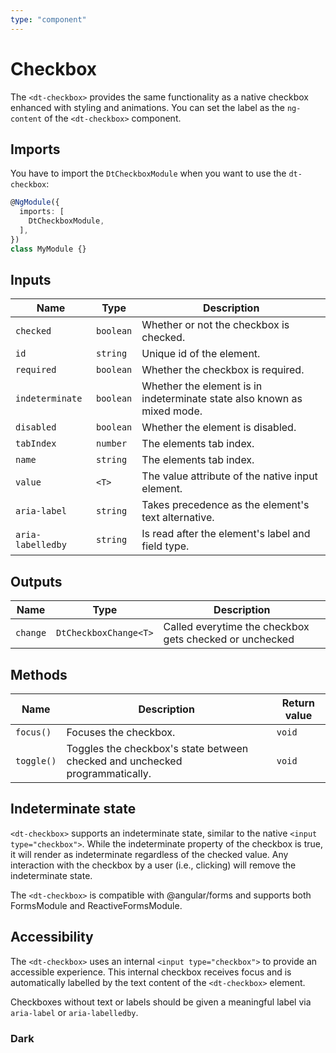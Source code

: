 ```yaml
---
type: "component"
---
```


# Checkbox

<docs-source-example example="DefaultCheckboxExampleComponent"></docs-source-example>

The `<dt-checkbox>` provides the same functionality as a native checkbox enhanced with styling and animations. You can set the label as the `ng-content` of the `<dt-checkbox>` component.

## Imports

You have to import the `DtCheckboxModule` when you want to use the `dt-checkbox`:

```typescript
@NgModule({
  imports: [
    DtCheckboxModule,
  ],
})
class MyModule {}
```

## Inputs

| Name | Type | Description |
| --- | --- | --- |
| `checked` | `boolean` | Whether or not the checkbox is checked. |
| `id` | `string` | Unique id of the element. |
| `required` | `boolean` | Whether the checkbox is required. |
| `indeterminate` | `boolean` | Whether the element is in indeterminate state also known as mixed mode. |
| `disabled` | `boolean` | Whether the element is disabled. |
| `tabIndex` | `number` | The elements tab index. |
| `name` | `string` | The elements tab index. |
| `value` | `<T>` | The value attribute of the native input element. |
| `aria-label` | `string` | Takes precedence as the element's text alternative. |
| `aria-labelledby` | `string` | Is read after the element's label and field type. |

## Outputs

| Name | Type | Description |
| --- | --- | --- |
| `change` | `DtCheckboxChange<T>` | Called everytime the checkbox gets checked or unchecked |

## Methods

| Name | Description | Return value |
| --- | --- | --- |
| `focus()` | Focuses the checkbox. | `void` |
| `toggle()` | Toggles the checkbox's state between checked and unchecked programmatically. | `void` |

## Indeterminate state

`<dt-checkbox>` supports an indeterminate state, similar to the native `<input type="checkbox">`.
While the indeterminate property of the checkbox is true, it will render as indeterminate regardless of the checked value.
Any interaction with the checkbox by a user (i.e., clicking) will remove the indeterminate state.

<docs-source-example example="IndeterminateCheckboxExampleComponent"></docs-source-example>

The `<dt-checkbox>` is compatible with @angular/forms and supports both FormsModule and ReactiveFormsModule.

## Accessibility

The `<dt-checkbox>` uses an internal `<input type="checkbox">` to provide an accessible experience.
This internal checkbox receives focus and is automatically labelled by the text content of the `<dt-checkbox>` element.

Checkboxes without text or labels should be given a meaningful label via `aria-label` or `aria-labelledby`.

### Dark

<docs-source-example example="DarkCheckboxExample" themedark="true"></docs-source-example>
